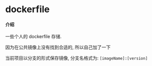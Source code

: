 # dockerfile

#### 介绍

一些个人的 dockerfile 存储. 

因为在公共镜像上没有找到合适的, 所以自己加了一下

当前项目以分支的形式保存镜像, 分支名格式为: `[imageName]:[version]`